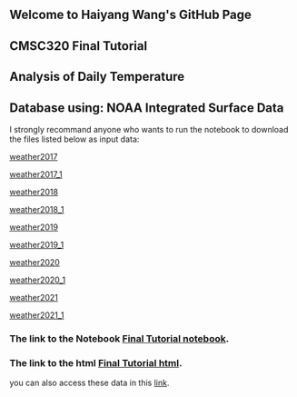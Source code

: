 ## Welcome to Haiyang Wang's GitHub Page

## CMSC320 Final Tutorial

## Analysis of Daily Temperature
## Database using: NOAA Integrated Surface Data

I strongly recommand anyone who wants to run the notebook to download the files listed below as input data:

[weather2017](https://DukeOcean.github.io/HaiyangWangFinalTutorial/w2017.csv)

[weather2017_1](https://DukeOcean.github.io/HaiyangWangFinalTutorial/w2017_1.csv)

[weather2018](https://DukeOcean.github.io/HaiyangWangFinalTutorial/w2018.csv)

[weather2018_1](https://DukeOcean.github.io/HaiyangWangFinalTutorial/w2018_1.csv)

[weather2019](https://DukeOcean.github.io/HaiyangWangFinalTutorial/w2019.csv)

[weather2019_1](https://DukeOcean.github.io/HaiyangWangFinalTutorial/w2019_1.csv)

[weather2020](https://DukeOcean.github.io/HaiyangWangFinalTutorial/w2020.csv)

[weather2020_1](https://DukeOcean.github.io/HaiyangWangFinalTutorial/w2020_1.csv)

[weather2021](https://DukeOcean.github.io/HaiyangWangFinalTutorial/w2021.csv)

[weather2021_1](https://DukeOcean.github.io/HaiyangWangFinalTutorial/w2021_1.csv)

### The link to the Notebook [Final Tutorial notebook](https://DukeOcean.github.io/HaiyangWangFinalTutorial/CMSC320_Final%20Tutorial.ipynb).

### The link to the html [Final Tutorial html](https://DukeOcean.github.io/HaiyangWangFinalTutorial/CMSC320_Final_Tutorial.html).

you can also access these data in this [link](https://github.com/DukeOcean/HaiyangWangFinalTutorial).





